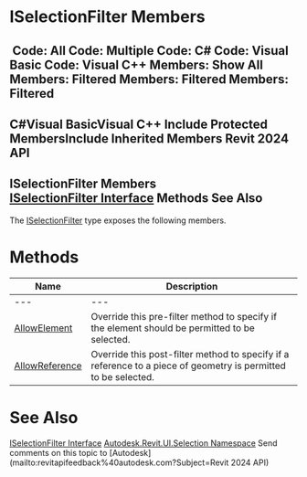 # ISelectionFilter Members

﻿
 Code: All Code: Multiple Code: C# Code: Visual Basic Code: Visual C++  Members: Show All Members: Filtered Members: Filtered Members: Filtered   
---  
C#Visual BasicVisual C++
Include Protected MembersInclude Inherited Members
Revit 2024 API  
---  
ISelectionFilter Members  
[ISelectionFilter Interface](d552f44b-221c-0ecd-d001-41a5099b2f9f.md "ISelectionFilter Interface") Methods See Also  
---  
The [ISelectionFilter](d552f44b-221c-0ecd-d001-41a5099b2f9f.md "ISelectionFilter Interface") type exposes the following members.
# Methods
| Name | Description |
| --- | --- |
| --- | --- | --- |
| [AllowElement](9c967926-c396-6e6b-97a2-b6882d71b69e.md "AllowElement Method") | Override this pre-filter method to specify if the element should be permitted to be selected. |
| [AllowReference](3661c377-3983-4b54-2dad-5acaa03c32f1.md "AllowReference Method") | Override this post-filter method to specify if a reference to a piece of geometry is permitted to be selected. |

# See Also
[ISelectionFilter Interface](d552f44b-221c-0ecd-d001-41a5099b2f9f.md "ISelectionFilter Interface")
[Autodesk.Revit.UI.Selection Namespace](11785869-cc9e-03fc-97db-767a59af10a1.md "Autodesk.Revit.UI.Selection Namespace")
Send comments on this topic to [Autodesk](mailto:revitapifeedback%40autodesk.com?Subject=Revit 2024 API)